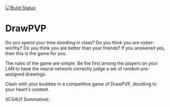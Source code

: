 [![Build Status](https://travis-ci.org/jadenyjw/drawpvp.svg?branch=master)](https://travis-ci.org/jadenyjw/drawpvp)
# DrawPVP
Do you spend your time doodling in class? Do you think you are cyber-worthy? Do you think you are better than your friends? 
If you answered yes, then this is the game for you.

The rules of the game are simple. Be the first among the players on your LAN to have the neural network correctly judge a set of random pre-assigned drawings. 

Clash with your buddies in a competitive game of DrawPVP, doodling to your heart's content.


(ICS4U1 Summative).
